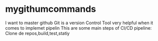 # mygithumcommands
I want to master github
Git is a version Control Tool very helpful when it comes to implemet pipelin
This are some main steps of CI/CD pipeline: Clone de repos,build,test,statiy

